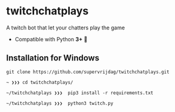 # twitchchatplays
A twitch bot that let your chatters play the game

- Compatible with Python **3+** 🎉


## Installation for Windows

```
git clone https://github.com/supervrijdag/twitchchatplays.git

~ ❯❯❯ cd twitchchatplays/

~/twitchchatplays ❯❯❯  pip3 install -r requirements.txt

~/twitchchatplays ❯❯❯  python3 twitch.py
```
